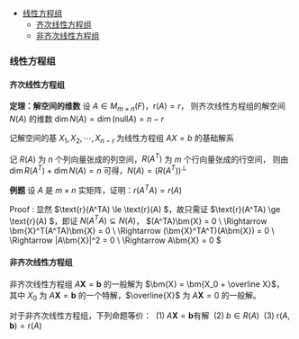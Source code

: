 
- [线性方程组](#线性方程组)
    - [齐次线性方程组](#齐次线性方程组)
    - [非齐次线性方程组](#非齐次线性方程组)




### 线性方程组
#### 齐次线性方程组
**定理：解空间的维数**
设 $A\in M_{m\times n}(F)$，$\text{r}(A) = r$，
则齐次线性方程组的解空间 $N(A)$ 的维数 $\dim N(A) = \dim(\text{null}A) = n-r$

记解空间的基 $X_1,X_2,\cdots,X_{n-r}$ 为线性方程组 $AX=b$ 的基础解系

记 $R(A)$ 为 $n$ 个列向量张成的列空间，$R(A^T)$ 为 $m$ 个行向量张成的行空间，
则由 $\dim R(A^T) + \dim N(A) = n$ 可得，$N(A) = (R(A^T))^{\perp}$

**例题**
设 $A$ 是 $m\times n$ 实矩阵，证明：$r(A^TA)=r(A)$

$\text{Proof :}$
显然 $\text{r}(A^TA) \le \text{r}(A) $，故只需证 $\text{r}(A^TA) \ge \text{r}(A) $，即证 $N(A^TA) \subseteq N(A)$，
$(A^TA)\bm{X} = 0 \\
\Rightarrow \bm{X}^T(A^TA)\bm{X} = 0 \\
\Rightarrow (\bm{X}^TA^T)(A\bm{X}) = 0 \\
\Rightarrow |A\bm{X}|^2 = 0 \\
\Rightarrow A\bm{X} = 0 $

#### 非齐次线性方程组
非齐次线性方程组 $A\bm{X} = \bm{b}$ 的一般解为 $\bm{X} = \bm{X_0 + \overline X}$，
其中 $X_0$ 为 $A\bm{X} = \bm{b}$ 的一个特解，$\overline{X}$ 为 $A\bm{X} = 0$ 的一般解。

对于非齐次线性方程组，下列命题等价：
$\pod 1\; A\bm{X} = \bm{b}$有解
$\pod 2\; b\in R(A)$
$\pod 3\; \text{r}(A, \bm{b}) = \text{r}(A)$


